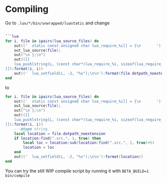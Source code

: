 # Compiling
Go to `.lux/*/bin/unwrapped/luastatic` and change
```lua

```lua
for i, file in ipairs(lua_source_files) do
	out(('	static const unsigned char lua_require_%i[] = {\n		'):format(i))
	out_lua_source(file);
	out("\n	};\n")
	out(([[
	lua_pushlstring(L, (const char*)lua_require_%i, sizeof(lua_require_%i));
]]):format(i, i))
    out(('	lua_setfield(L, -2, "%s");\n\n'):format(file.dotpath_noextension))
end
```

to
```lua
for i, file in ipairs(lua_source_files) do
	out(('	static const unsigned char lua_require_%i[] = {\n		'):format(i))
	out_lua_source(file);
	out("\n	};\n")
	out(([[
	lua_pushlstring(L, (const char*)lua_require_%i, sizeof(lua_require_%i));
]]):format(i, i))
    ---@type string
    local location = file.dotpath_noextension
    if location:find(".src.", 1, true) then
    	local loc = location:sub(location:find(".src.", 1, true)+5)
    	location = loc
    end
    out(('	lua_setfield(L, -2, "%s");\n\n'):format(location))
end
```

You can try the still WIP compile script by running it with `BETA_BUILD=1 bin/compile`